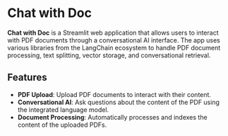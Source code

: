 # Chat with Doc

**Chat with Doc** is a Streamlit web application that allows users to interact with PDF documents through a conversational AI interface. The app uses various libraries from the LangChain ecosystem to handle PDF document processing, text splitting, vector storage, and conversational retrieval.

## Features

- **PDF Upload**: Upload PDF documents to interact with their content.
- **Conversational AI**: Ask questions about the content of the PDF using the integrated language model.
- **Document Processing**: Automatically processes and indexes the content of the uploaded PDFs.
